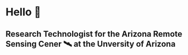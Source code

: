 # Hello 🌳

## Research Technologist for the Arizona Remote Sensing Cener 🛰️ at the Unversity of Arizona
